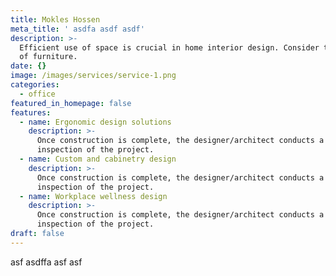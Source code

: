 ```yaml
---
title: Mokles Hossen
meta_title: ' asdfa asdf asdf'
description: >-
  Efficient use of space is crucial in home interior design. Consider the layout
  of furniture.
date: {}
image: /images/services/service-1.png
categories:
  - office
featured_in_homepage: false
features:
  - name: Ergonomic design solutions
    description: >-
      Once construction is complete, the designer/architect conducts a final
      inspection of the project.
  - name: Custom and cabinetry design
    description: >-
      Once construction is complete, the designer/architect conducts a final
      inspection of the project.
  - name: Workplace wellness design
    description: >-
      Once construction is complete, the designer/architect conducts a final
      inspection of the project.
draft: false
---
```

 asf asdffa asf asf
